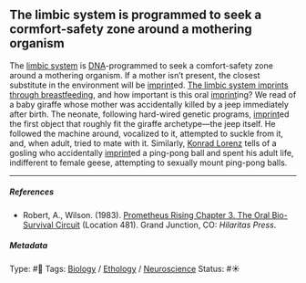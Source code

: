 ## The limbic system is programmed to seek a cormfort-safety zone around a mothering organism

The [limbic system](Limbic%20system.md) is [DNA]()-programmed to seek a comfort-safety zone around a mothering organism. If a mother isn’t present, the closest substitute in the environment will be [imprint](Imprint.md)ed. [The limbic system imprints through breastfeeding](The%20limbic%20system%20imprints%20through%20breastfeeding.md), and how important is this oral [imprint](Imprint.md)ing? We read of a baby giraffe whose mother was accidentally killed by a jeep immediately after birth. The neonate, following hard-wired genetic programs, [imprint](Imprint.md)ed the first object that roughly fit the giraffe archetype—the jeep itself. He followed the machine around, vocalized to it, attempted to suckle from it, and, when adult, tried to mate with it. Similarly, [Konrad Lorenz]() tells of a gosling who accidentally [imprint](Imprint.md)ed a ping-pong ball and spent his adult life, indifferent to female geese, attempting to sexually mount ping-pong balls.

---

##### References

* Robert, A., Wilson. (1983). [Prometheus Rising Chapter 3. The Oral Bio-Survival Circuit](Prometheus%20Rising%20Chapter%203.%20The%20Oral%20Bio-Survival%20Circuit.md) (Location 481). Grand Junction, CO: *Hilaritas Press*.

##### Metadata

Type: #🔴 
Tags: [Biology]() / [Ethology]() / [Neuroscience](Neuroscience.md) 
Status: #☀️ 
